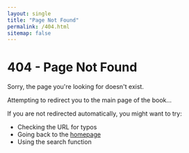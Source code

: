 ```yaml
---
layout: single 
title: "Page Not Found"
permalink: /404.html
sitemap: false
---
```


<script type="text/javascript" src="/assets/js/redirect.js"></script>
<div class="page__content">
  <h1>404 - Page Not Found</h1>
  <p>Sorry, the page you're looking for doesn't exist.</p>
  <p>Attempting to redirect you to the main page of the book...</p>
  <p>If you are not redirected automatically, you might want to try:</p>
  <ul>
    <li>Checking the URL for typos</li>
    <li>Going back to the <a href="/">homepage</a></li>
    <li>Using the search function</li>
  </ul>
</div>